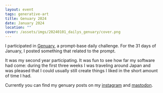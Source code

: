 ```yaml
---
layout: event
tags: generative-art
title: Genuary 2024
date: January 2024
location: ""
cover: /assets/imgs/20240101_dailys_genuary/cover.png
---
```


I participated in [Genuary](https://genuary.art), a prompt-base daily challenge.
For the 31 days of January, I posted something that related to the prompt.

It was my second year participating. It was fun to see how far my software had come: during the first three weeks I was traveling around Japan and was pleased that I could usually still create things I liked in the short amount of time I had.

Currently you can find my genuary posts on my [instagram](https://www.instagram.com/_thisxorthat/) and [mastodon](https://tech.lgbt/@this_xor_that/media).